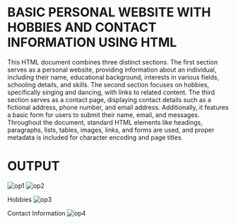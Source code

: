 #  BASIC PERSONAL WEBSITE WITH HOBBIES AND CONTACT INFORMATION USING HTML

This HTML document combines three distinct sections. The first section serves as a personal website, providing information about an individual, including their name, educational background, interests in various 
fields, schooling details, and skills. The second section focuses on hobbies, specifically singing and dancing, with links to related content. The third section serves as a contact page, displaying contact details
such as a fictional address, phone number, and email address. Additionally, it features a basic form for users to submit their name, email, and messages. Throughout the document, standard HTML elements like headings,
paragraphs, lists, tables, images, links, and forms are used, and proper metadata is included for character encoding and page titles.

# OUTPUT

![op1](https://github.com/Neeraja-Kallamadi/HTML_Basic_Personal_Website/assets/110168775/bbd4a5cb-9a4f-4357-953a-4922f2f24144)
![op2](https://github.com/Neeraja-Kallamadi/HTML_Basic_Personal_Website/assets/110168775/a7bea9c4-9b46-4f21-b219-fc1032226c4b)

Hobbies
![op3](https://github.com/Neeraja-Kallamadi/HTML_Basic_Personal_Website/assets/110168775/ead369d6-a0f1-4080-9a0a-d03a94650b83)

Contact Information
![op4](https://github.com/Neeraja-Kallamadi/HTML_Basic_Personal_Website/assets/110168775/b7eec66a-e4c3-4361-8184-88f4077d4a72)
